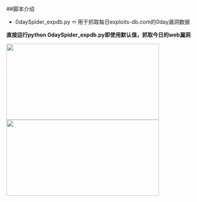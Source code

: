 ##脚本介绍

- 0daySpider_expdb.py  ➱  用于抓取每日exploits-db.com的0day漏洞数据

**直接运行python 0daySpider_expdb.py即使用默认值，抓取今日的web漏洞**

<img src="https://github.com/We5ter/0day-Of-Today/blob/master/demo/Screen%20Shot%202017-01-05%20at%2011.28.36%20AM.png" width="400px;" height="200px" align="left">
<img src="https://github.com/We5ter/0day-Of-Today/blob/master/demo/Screen%20Shot%202017-01-05%20at%2011.30.47%20AM.png" width="400px" height="200px">

